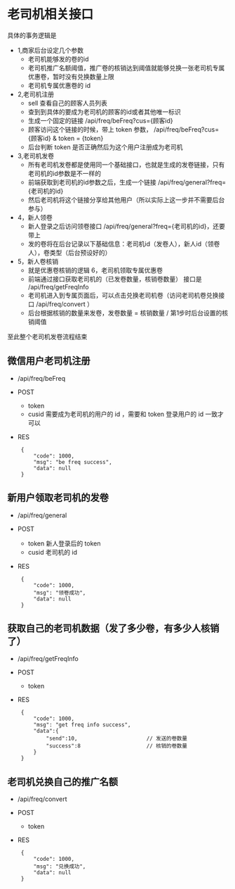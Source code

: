# 老司机相关接口
具体的事务逻辑是
 - 1,商家后台设定几个参数
      - 老司机能够发的卷的id
      - 老司机推广名额阈值，推广卷的核销达到阈值就能够兑换一张老司机专属优惠卷，暂时没有兑换数量上限
      - 老司机专属优惠卷的 id
 - 2,老司机注册
      - sell 查看自己的顾客人员列表
      - 查到到具体的要成为老司机的顾客的id或者其他唯一标识
      - 生成一个固定的链接 /api/freq/beFreq?cus={顾客id}
      - 顾客访问这个链接的时候，带上 token 参数， /api/freq/beFreq?cus= {顾客id} & token = {token}
      - 后台判断 token 是否正确然后为这个用户注册成为老司机
 - 3,老司机发卷
      - 所有老司机发卷都是使用同一个基础接口，也就是生成的发卷链接，只有老司机的id参数是不一样的
      - 前端获取到老司机的id参数之后，生成一个链接 /api/freq/general?freq={老司机的id}
      - 然后老司机将这个链接分享给其他用户（所以实际上这一步并不需要后台参与）
 - 4，新人领卷
      - 新人登录之后访问领卷接口 /api/freq/general?freq={老司机的id}，还要带上
      - 发的卷将在后台记录以下基础信息：老司机id（发卷人），新人id（领卷人），卷类型（后台预设好的）
 - 5，新人卷核销
      - 就是优惠卷核销的逻辑
6，老司机领取专属优惠卷
      - 前端通过接口获取老司机的（已发卷数量，核销卷数量） 接口是 /api/freq/getFreqInfo
      - 老司机进入到专属页面后，可以点击兑换老司机卷（访问老司机卷兑换接口 /api/freq/convert ）
      - 后台根据核销的数量来发卷，发卷数量 = 核销数量 / 第1步时后台设置的核销阈值

至此整个老司机发卷流程结束

## 微信用户老司机注册
 - /api/freq/beFreq
 - POST
    - token
    - cusid     需要成为老司机的用户的 id ，需要和 token 登录用户的 id 一致才可以
 - RES
 
        {
            "code": 1000,
            "msg": "be freq success",
            "data": null
        }
        
        
## 新用户领取老司机的发卷
 - /api/freq/general
 - POST
    - token     新人登录后的 token
    - cusid     老司机的 id      
 - RES
        
        {
            "code": 1000,
            "msg": "领卷成功",
            "data": null
        }

## 获取自己的老司机数据（发了多少卷，有多少人核销了）
 - /api/freq/getFreqInfo
 - POST
    - token
 - RES
        
        {
            "code": 1000,
            "msg": "get freq info success",
            "data":{
                "send":10,                      // 发送的卷数量
                "success":8                     // 核销的卷数量
            }
        }

## 老司机兑换自己的推广名额
 - /api/freq/convert
 - POST
    - token
 - RES
    
        {
            "code": 1000,
            "msg": "兑换成功",
            "data": null
        }
         
